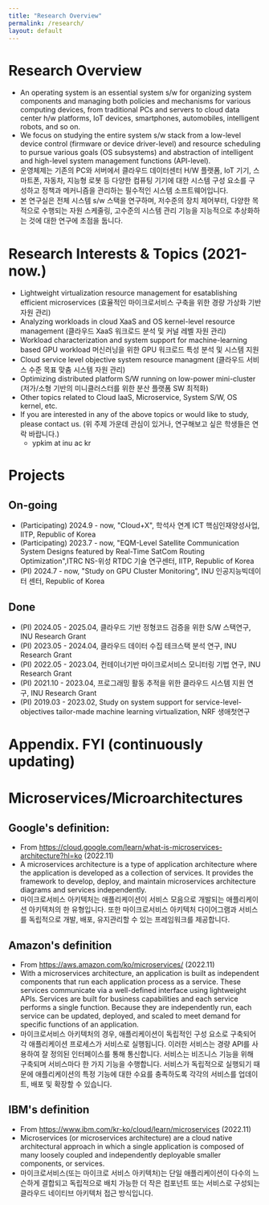 ```yaml
---
title: "Research Overview"
permalink: /research/
layout: default
---
```


# Research Overview
- An operating system is an essential system s/w for organizing system components and managing both policies and mechanisms for various computing devices, from traditional PCs and servers to cloud data center h/w platforms, IoT devices, smartphones, automobiles, intelligent robots, and so on. 
- We focus on studying the entire system s/w stack from a low-level device control (firmware or device driver-level) and resource scheduling to pursue various goals (OS subsystems) and abstraction of intelligent and high-level system management functions (API-level).
- 운영체제는 기존의 PC와 서버에서 클라우드 데이터센터 H/W 플랫폼, IoT 기기, 스마트폰, 자동차, 지능형 로봇 등 다양한 컴퓨팅 기기에 대한 시스템 구성 요소를 구성하고 정책과 메커니즘을 관리하는 필수적인 시스템 소프트웨어입니다.
- 본 연구실은 전체 시스템 s/w 스택을 연구하며, 저수준의 장치 제어부터, 다양한 목적으로 수행되는 자원 스케줄링, 고수준의 시스템 관리 기능을 지능적으로 추상화하는 것에 대한 연구에 초점을 둡니다.

# Research Interests & Topics (2021-now.)
- Lightweight virtualization resource management for esatablishing efficient microservices (효율적인 마이크로서비스 구축을 위한 경량 가상화 기반 자원 관리)
- Analyzing workloads in cloud XaaS and OS kernel-level resource management (클라우드 XaaS 워크로드 분석 및 커널 레벨 자원 관리)
- Workload characterization and system support for machine-learning based GPU workload 머신러닝을 위한 GPU 워크로드 특성 분석 및 시스템 지원
- Cloud service level objective system resource managment (클라우드 서비스 수준 목표 맞춤 시스템 자원 관리)
- Optimizing distributed platform S/W running on low-power mini-cluster (저가/소형 기반의 미니클러스터를 위한 분산 플랫폼 SW 최적화)
- Other topics related to Cloud IaaS, Microservice, System S/W, OS kernel, etc.
- If you are interested in any of the above topics or would like to study, please contact us. (위 주제 가운데 관심이 있거나, 연구해보고 싶은 학생들은 연락 바랍니다.)
	- ypkim at inu ac kr

# Projects
## On-going
- (Participating) 2024.9 - now, "Cloud+X", 학석사 연계 ICT 핵심인재양성사업, IITP, Republic of Korea
- (Participating) 2023.7 - now, "EQM-Level Satellite Communication System Designs featured by Real-Time SatCom Routing Optimization",ITRC NS-위성 RTDC 기술 연구센터, IITP, Republic of Korea
- (PI) 2024.7 - now, "Study on GPU Cluster Monitoring", INU 인공지능빅데이터 센터, Republic of Korea

## Done
- (PI) 2024.05 - 2025.04, 클라우드 기반 정형코드 검증을 위한 S/W 스택연구, INU Research Grant
- (PI) 2023.05 - 2024.04, 클라우드 데이터 수집 테크스택 분석 연구, INU Research Grant
- (PI) 2022.05 - 2023.04, 컨테이너기반 마이크로서비스 모니터링 기법 연구, INU Research Grant
- (PI) 2021.10 - 2023.04, 프로그래밍 활동 추적을 위한 클라우드 시스템 지원 연구, INU Research Grant
- (PI) 2019.03 - 2023.02, Study on system support for service-level-objectives tailor-made machine learning virtualization, NRF 생애첫연구

# Appendix. FYI (continuously updating)

# Microservices/Microarchitectures

## Google's definition:
- From https://cloud.google.com/learn/what-is-microservices-architecture?hl=ko   (2022.11)
- A microservices architecture is a type of application architecture where the application is developed as a collection of services. It provides the framework to develop, deploy, and maintain microservices architecture diagrams and services independently.
- 마이크로서비스 아키텍처는 애플리케이션이 서비스 모음으로 개발되는 애플리케이션 아키텍처의 한 유형입니다. 또한 마이크로서비스 아키텍처 다이어그램과 서비스를 독립적으로 개발, 배포, 유지관리할 수 있는 프레임워크를 제공합니다.

## Amazon's definition 
- From https://aws.amazon.com/ko/microservices/ (2022.11)
- With a microservices architecture, an application is built as independent components that run each application process as a service. These services communicate via a well-defined interface using lightweight APIs. Services are built for business capabilities and each service performs a single function. Because they are independently run, each service can be updated, deployed, and scaled to meet demand for specific functions of an application.
- 마이크로서비스 아키텍처의 경우, 애플리케이션이 독립적인 구성 요소로 구축되어 각 애플리케이션 프로세스가 서비스로 실행됩니다. 이러한 서비스는 경량 API를 사용하여 잘 정의된 인터페이스를 통해 통신합니다. 서비스는 비즈니스 기능을 위해 구축되며 서비스마다 한 가지 기능을 수행합니다. 서비스가 독립적으로 실행되기 때문에 애플리케이션의 특정 기능에 대한 수요를 충족하도록 각각의 서비스를 업데이트, 배포 및 확장할 수 있습니다.

## IBM's definition 
- From https://www.ibm.com/kr-ko/cloud/learn/microservices (2022.11)
- Microservices (or microservices architecture) are a cloud native architectural approach in which a single application is composed of many loosely coupled and independently deployable smaller components, or services. 
- 마이크로서비스(또는 마이크로 서비스 아키텍처)는 단일 애플리케이션이 다수의 느슨하게 결합되고 독립적으로 배치 가능한 더 작은 컴포넌트 또는 서비스로 구성되는 클라우드 네이티브 아키텍처 접근 방식입니다.

